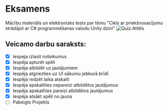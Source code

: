 # Eksamens
Mācību materiāls un elektronisks tests par tēmu "Cikls ar priekšnosacījumu strādājot ar C# programmēšanas valodu Unity dzinī"
![Quiz.Attēls](https://img.freepik.com/premium-vector/quiz-logo-with-speech-bubble-symbols-questionnaire-icon-poll-sign-concept-social-communication-chatting-interview-discussion-talk-team-dialog-vector-illustration_735449-263.jpg?w=2000)
## Veicamo darbu saraksts:
- [x] Iespeja izlasit noteikumus
- [x] Iespēja apturēt spēli 
- [x] Iespēja atbildēt uz jautājumiem
- [x] Iespēja atgriezties uz UI sākumu jebkurā brīdī 
- [x] Iespēja redzēt laika atskaiti
- [x] Iespēja apskatīties nepareizi atbildētos jautājumus
- [x] Iespēja apskatīties pareizi atbildētos jautājumus
- [x] Iespēja atsākt spēli no jauna 
- [ ] Pabeigts Projekts
